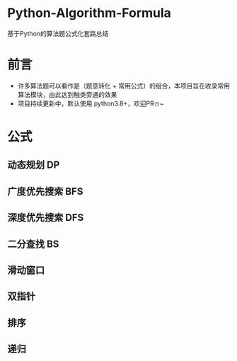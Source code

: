 # Python-Algorithm-Formula
基于Python的算法题公式化套路总结

# 前言
- 许多算法题可以看作是（题意转化 + 常用公式）的组合，本项目旨在收录常用算法模块，由此达到触类旁通的效果
- 项目持续更新中，默认使用 python3.8+，欢迎PR⛄~

# 公式
## 动态规划 DP

## 广度优先搜索 BFS

## 深度优先搜索 DFS

## 二分查找 BS

## 滑动窗口

## 双指针

## 排序

## 递归
